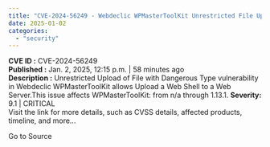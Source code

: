 ```yaml
---
title: "CVE-2024-56249 - Webdeclic WPMasterToolKit Unrestricted File Upload Vulnerability"
date: 2025-01-02
categories: 
  - "security"
---
```


**CVE ID :** CVE-2024-56249  
**Published :** Jan. 2, 2025, 12:15 p.m. | 58 minutes ago  
**Description :** Unrestricted Upload of File with Dangerous Type vulnerability in Webdeclic WPMasterToolKit allows Upload a Web Shell to a Web Server.This issue affects WPMasterToolKit: from n/a through 1.13.1. 
**Severity:** 9.1 | CRITICAL  
Visit the link for more details, such as CVSS details, affected products, timeline, and more...

Go to Source
